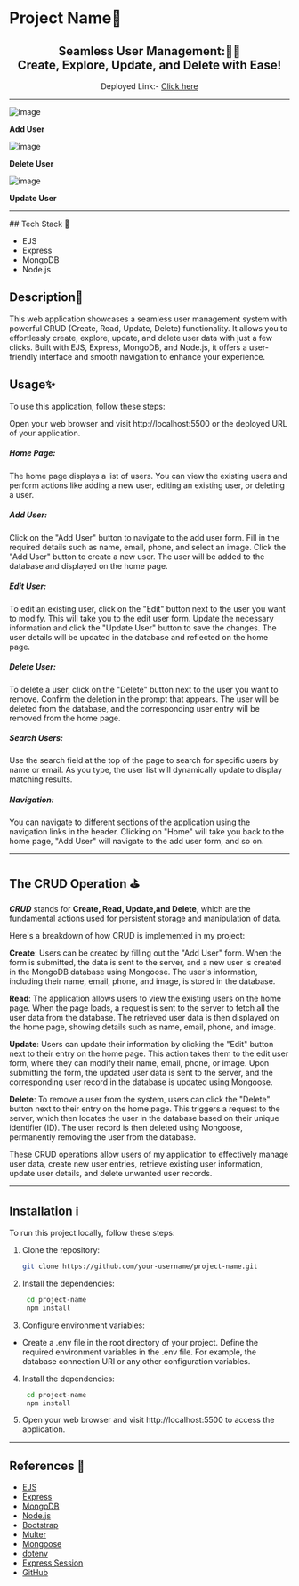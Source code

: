 # Project Name🚨

 <center>
<h2>Seamless User Management:🧑‍💻 <br>
 Create, Explore, Update, and Delete with Ease! </h2>

 Deployed Link:- [Click here](https://nodecrud-hp3d.onrender.com/)
</center>
<hr>

![image](https://github.com/hritikd3/nodejs-image-upload-crud-app/assets/86347286/b9861d86-b5fc-4895-a306-5b8706da22fb)

**Add User**

![image](https://github.com/hritikd3/nodejs-image-upload-crud-app/assets/86347286/b0f2ec36-8c5b-4dd3-953b-3d19ba5b71a2)

**Delete User**

![image](https://github.com/hritikd3/nodejs-image-upload-crud-app/assets/86347286/96d57755-aebf-4fce-94f7-494dc0ff6bd9)

**Update User**
<hr>
## Tech Stack 🚀

- EJS
- Express
- MongoDB
- Node.js

## Description📜

This web application showcases a seamless user management system with powerful CRUD (Create, Read, Update, Delete) functionality. It allows you to effortlessly create, explore, update, and delete user data with just a few clicks. Built with EJS, Express, MongoDB, and Node.js, it offers a user-friendly interface and smooth navigation to enhance your experience.


## Usage✨

To use this application, follow these steps:

Open your web browser and visit http://localhost:5500 or the deployed URL of your application.

##### Home Page: 
The home page displays a list of users. You can view the existing users and perform actions like adding a new user, editing an existing user, or deleting a user.

##### Add User: 
Click on the "Add User" button to navigate to the add user form. Fill in the required details such as name, email, phone, and select an image. Click the "Add User" button to create a new user. The user will be added to the database and displayed on the home page.

##### Edit User: 
To edit an existing user, click on the "Edit" button next to the user you want to modify. This will take you to the edit user form. Update the necessary information and click the "Update User" button to save the changes. The user details will be updated in the database and reflected on the home page.

##### Delete User:
To delete a user, click on the "Delete" button next to the user you want to remove. Confirm the deletion in the prompt that appears. The user will be deleted from the database, and the corresponding user entry will be removed from the home page.

##### Search Users: 
Use the search field at the top of the page to search for specific users by name or email. As you type, the user list will dynamically update to display matching results.

##### Navigation: 
You can navigate to different sections of the application using the navigation links in the header. Clicking on "Home" will take you back to the home page, "Add User" will navigate to the add user form, and so on.
<hr>

## The CRUD Operation ⛳

 ***CRUD*** stands for **Create, Read, Update,and Delete**, which are the fundamental actions used for persistent storage and manipulation of data.

Here's a breakdown of how CRUD is implemented in my project:

**Create**: 
Users can be created by filling out the "Add User" form. When the form is submitted, the data is sent to the server, and a new user is created in the MongoDB database using Mongoose. The user's information, including their name, email, phone, and image, is stored in the database.

**Read**: 
The application allows users to view the existing users on the home page. When the page loads, a request is sent to the server to fetch all the user data from the database. The retrieved user data is then displayed on the home page, showing details such as name, email, phone, and image.

**Update**: 
Users can update their information by clicking the "Edit" button next to their entry on the home page. This action takes them to the edit user form, where they can modify their name, email, phone, or image. Upon submitting the form, the updated user data is sent to the server, and the corresponding user record in the database is updated using Mongoose.

**Delete**: 
To remove a user from the system, users can click the "Delete" button next to their entry on the home page. This triggers a request to the server, which then locates the user in the database based on their unique identifier (ID). The user record is then deleted using Mongoose, permanently removing the user from the database.

These CRUD operations allow users of my application to effectively manage user data, create new user entries, retrieve existing user information, update user details, and delete unwanted user records. 
<hr>

## Installation ℹ️

To run this project locally, follow these steps:

1. Clone the repository:

   ```bash
   git clone https://github.com/your-username/project-name.git

2. Install the dependencies:

   ```bash
    cd project-name 
    npm install 

3. Configure environment variables:

- Create a .env file in the root directory of your project.
Define the required environment variables in the .env file. For example, the database connection URI or any other configuration variables.

4. Install the dependencies:

   ```bash
    cd project-name 
    npm install 


5. Open your web browser and visit http://localhost:5500 to access the application.
<hr>

## References 🙌
- [EJS](https://ejs.co/)
- [Express](https://expressjs.com/)
- [MongoDB](https://www.mongodb.com/)
- [Node.js](https://nodejs.org/)
- [Bootstrap](https://getbootstrap.com/)
- [Multer](https://www.npmjs.com/package/multer)
- [Mongoose](https://mongoosejs.com/)
- [dotenv](https://www.npmjs.com/package/dotenv)
- [Express Session](https://www.npmjs.com/package/express-session)
- [GitHub](https://github.com/)
